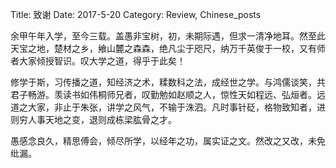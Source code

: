 Title: 致谢
Date: 2017-5-20
Category: Review, Chinese_posts


余甲午年入学，至今三载。盖愚非宝树，初，未期际遇，但求一清净地耳。然至此天宝之地，楚材之乡，飨山麓之森森，绝凡尘于咫尺，纳万千英俊于一校，又有师者大家倾授智识。叹大学之道，得乎于此矣！

修学于斯，习传播之道，知经济之术，糅数科之法，成经世之学。与鸿儒谈笑，共君子畅游。羡读书如伟桐师兄者，叹勤勉如赵顺之人，惊性天如程远、弘烜者。远道之大家，非止于朱张，讲学之风气，不输于洙泗。凡时事针砭，格物致知者，进则穷人事天地之变，退则成栋梁肱骨之才。

愚感念良久，精思傅会，倾尽所学，以经年之功，属实证之文。然改之又改，未免纰漏。
